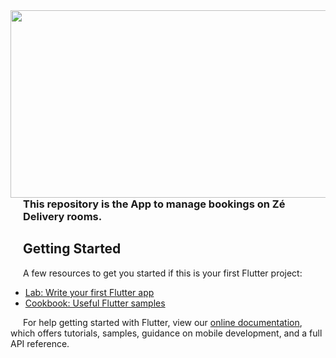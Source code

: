 <img src="https://static.cineclick.com.br/adm/uploads/banco_imagens/31/602x0_1464123853.jpg" align="left" width="600px" height="300px"/>
<img align="left" width="0" height="192px" hspace="10"/>


### This repository is the App to manage bookings on Zé Delivery rooms.

## Getting Started

A few resources to get you started if this is your first Flutter project:

- [Lab: Write your first Flutter app](https://flutter.dev/docs/get-started/codelab)
- [Cookbook: Useful Flutter samples](https://flutter.dev/docs/cookbook)

For help getting started with Flutter, view our
[online documentation](https://flutter.dev/docs), which offers tutorials,
samples, guidance on mobile development, and a full API reference.
